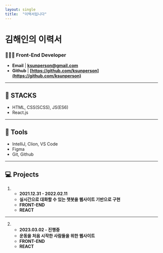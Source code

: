 ```yaml
---
layout: single
title:  "이력서입니다"
---
```


# 김해인의 이력서

### 🙋🏻‍♀️ Front-End Developer

- **Email** | **ksunperson@gmail.com**
- **Github** | **[https://github.com/ksunperson](https://github.com/ksunperson)**

---

## 🔨 STACKS

- HTML, CSS(SCSS), JS(ES6)
- React.js

---

## 🔧 Tools

- IntelliJ, Clion, VS Code
- Figma
- Git, Github

---

## 💻 Projects

1. - **2021.12.31 - 2022.02.11**
   - **실시간으로 대화할 수 있는 챗봇을 웹사이트 기반으로 구현**
   - **FRONT-END**
   - **REACT**

---

2. - **2023.03.02 - 진행중**
   - **운동을 처음 시작한 사람들을 위한 웹사이트**
   - **FRONT-END**
   - **REACT**
